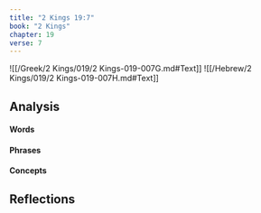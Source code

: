 ```yaml
---
title: "2 Kings 19:7"
book: "2 Kings"
chapter: 19
verse: 7
---
```

![[/Greek/2 Kings/019/2 Kings-019-007G.md#Text]]
![[/Hebrew/2 Kings/019/2 Kings-019-007H.md#Text]]

## Analysis

#### Words

#### Phrases

#### Concepts

## Reflections
